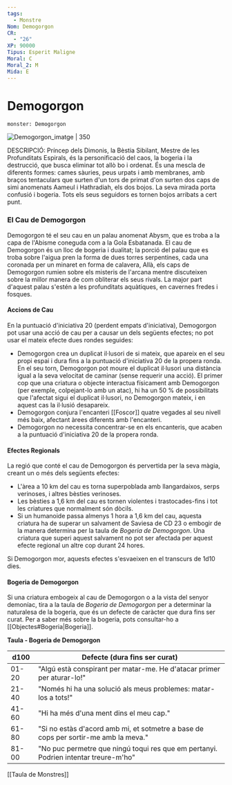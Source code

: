 ```yaml
---
tags:
  - Monstre
Nom: Demogorgon
CR:
  - "26"
XP: 90000
Tipus: Esperit Maligne
Moral: C
Moral_2: M
Mida: E
---
```

# Demogorgon

```statblock
monster: Demogorgon
```

![Demogorgon_imatge | 350](https://static.wikia.nocookie.net/forgottenrealms/images/0/04/Rage_of_demons_-_Demogorgon_-_D%26D_5.png/revision/latest?cb&#x3D;20190704040237)

DESCRIPCIÓ: 
Príncep dels Dimonis, la Bèstia Sibilant, Mestre de les Profunditats Espirals, és la personificació del caos, la bogeria i la destrucció, que busca eliminar tot allò bo i ordenat. És una mescla de diferents formes: cames sàuries, peus urpats i amb membranes, amb braços tentaculars que surten d'un tors de primat d'on surten dos caps de simi anomenats Aameul i Hathradiah, els dos bojos. La seva mirada porta confusió i bogeria. Tots els seus seguidors es tornen bojos arribats a cert punt.
### El Cau de Demogorgon

Demogorgon té el seu cau en un palau anomenat Abysm, que es troba a la capa de l'Abisme coneguda com a la Gola Esbatanada. El cau de Demogorgon és un lloc de bogeria i dualitat; la porció del palau que es troba sobre l'aigua pren la forma de dues torres serpentines, cada una coronada per un minaret en forma de calavera, Allà, els caps de Demogorgon rumien sobre els misteris de l'arcana mentre discuteixen sobre la millor manera de com obliterar els seus rivals. La major part d'aquest palau s'estén a les profunditats aquàtiques, en cavernes fredes i fosques.
#### Accions de Cau

En la puntuació d'iniciativa 20 (perdent empats d'iniciativa), Demogorgon pot usar una acció de cau per a causar un dels següents efectes; no pot usar el mateix efecte dues rondes seguides:

- Demogorgon crea un duplicat il·lusori de si mateix, que apareix en el seu propi espai i dura fins a la puntuació d'iniciativa 20 de la propera ronda. En el seu torn, Demogorgon pot moure el duplicat il·lusori una distància igual a la seva velocitat de caminar (sense requerir una acció). El primer cop que una criatura o objecte interactua físicament amb Demogorgon (per exemple, colpejant-lo amb un atac), hi ha un 50 % de possibilitats que l'afectat sigui el duplicat il·lusori, no Demogorgon mateix, i en aquest cas la il·lusió desapareix.
- Demogorgon conjura l'encanteri [[Foscor]] quatre vegades al seu nivell més baix, afectant àrees diferents amb l'encanteri.
- Demogorgon no necessita concentrar-se en els encanteris, que acaben a la puntuació d'iniciativa 20 de la propera ronda.
#### Efectes Regionals

La regió que conté el cau de Demogorgon és pervertida per la seva màgia, creant un o més dels següents efectes:

- L'àrea a 10 km del cau es torna superpoblada amb llangardaixos, serps verinoses, i altres bèsties verinoses.
- Les bèsties a 1,6 km del cau es tornen violentes i trastocades-fins i tot les criatures que normalment són dòcils.
- Si un humanoide passa almenys 1 hora a 1,6 km del cau, aquesta criatura ha de superar un salvament de Saviesa de CD 23 o embogir de la manera determina per la taula de *Bogeria de Demogorgon*. Una criatura que superi aquest salvament no pot ser afectada per aquest efecte regional un altre cop durant 24 hores.

Si Demogorgon mor, aquests efectes s'esvaeixen en el transcurs de 1d10 dies.
#### Bogeria de Demogorgon

Si una criatura embogeix al cau de Demogorgon o a la vista del senyor demoníac, tira a la taula de *Bogeria de Demogorgon* per a determinar la naturalesa de la bogeria, que és un defecte de caràcter que dura fins ser curat. Per a saber més sobre la bogeria, pots consultar-ho a [[Objectes#Bogeria|Bogeria]].

**Taula - Bogeria de Demogorgon**

| d100  | Defecte (dura fins ser curat)                                                       |
| ----- | ----------------------------------------------------------------------------------- |
| 01-20 | "Algú està conspirant per matar-me. He d'atacar primer per aturar-lo!"              |
| 21-40 | "Només hi ha una solució als meus problemes: matar-los a tots!"                     |
| 41-60 | "Hi ha més d'una ment dins el meu cap."                                             |
| 61-80 | "Si no estàs d'acord amb mi, et sotmetre a base de cops per sortir-me amb la meva." |
| 81-00 | "No puc permetre que ningú toqui res que em pertanyi. Podrien intentar treure-m'ho" |
[[Taula de Monstres]]